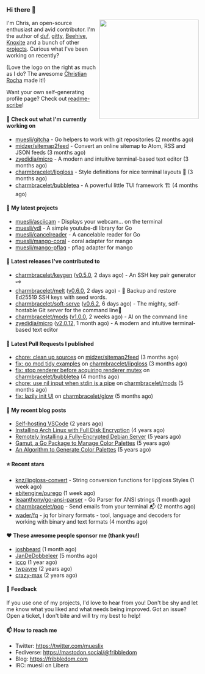### Hi there 👋

<img align="right" src="https://raw.githubusercontent.com/muesli/muesli/master/assets/termenv.png" width="260">

I'm Chris, an open-source enthusiast and avid contributor. I'm the author of [duf](https://github.com/muesli/duf),
[gitty](https://github.com/muesli/gitty), [Beehive](https://github.com/muesli/beehive), [Knoxite](https://github.com/knoxite/knoxite)
 and a bunch of other [projects](https://fribbledom.com/projects/). Curious what I've been working on recently?

(Love the logo on the right as much as I do? The awesome [Christian Rocha](https://github.com/meowgorithm/) made it!)

Want your own self-generating profile page? Check out [readme-scribe](https://github.com/muesli/readme-scribe)!

#### 👷 Check out what I'm currently working on

- [muesli/gitcha](https://github.com/muesli/gitcha) - Go helpers to work with git repositories (2 months ago)
- [midzer/sitemap2feed](https://github.com/midzer/sitemap2feed) - Convert an online sitemap to Atom, RSS and JSON feeds (3 months ago)
- [zyedidia/micro](https://github.com/zyedidia/micro) - A modern and intuitive terminal-based text editor (3 months ago)
- [charmbracelet/lipgloss](https://github.com/charmbracelet/lipgloss) - Style definitions for nice terminal layouts 👄 (3 months ago)
- [charmbracelet/bubbletea](https://github.com/charmbracelet/bubbletea) - A powerful little TUI framework 🏗 (4 months ago)

#### 🌱 My latest projects

- [muesli/asciicam](https://github.com/muesli/asciicam) - Displays your webcam... on the terminal
- [muesli/ydl](https://github.com/muesli/ydl) - A simple youtube-dl library for Go
- [muesli/cancelreader](https://github.com/muesli/cancelreader) - A cancelable reader for Go
- [muesli/mango-coral](https://github.com/muesli/mango-coral) - coral adapter for mango
- [muesli/mango-pflag](https://github.com/muesli/mango-pflag) - pflag adapter for mango

#### 🔭 Latest releases I've contributed to

- [charmbracelet/keygen](https://github.com/charmbracelet/keygen) ([v0.5.0](https://github.com/charmbracelet/keygen/releases/tag/v0.5.0), 2 days ago) - An SSH key pair generator 🗝️
- [charmbracelet/melt](https://github.com/charmbracelet/melt) ([v0.6.0](https://github.com/charmbracelet/melt/releases/tag/v0.6.0), 2 days ago) - 🧊 Backup and restore Ed25519 SSH keys with seed words.
- [charmbracelet/soft-serve](https://github.com/charmbracelet/soft-serve) ([v0.6.2](https://github.com/charmbracelet/soft-serve/releases/tag/v0.6.2), 6 days ago) - The mighty, self-hostable Git server for the command line🍦
- [charmbracelet/mods](https://github.com/charmbracelet/mods) ([v1.0.0](https://github.com/charmbracelet/mods/releases/tag/v1.0.0), 2 weeks ago) - AI on the command line
- [zyedidia/micro](https://github.com/zyedidia/micro) ([v2.0.12](https://github.com/zyedidia/micro/releases/tag/v2.0.12), 1 month ago) - A modern and intuitive terminal-based text editor

#### 🔨 Latest Pull Requests I published

- [chore: clean up sources](https://github.com/midzer/sitemap2feed/pull/4) on [midzer/sitemap2feed](https://github.com/midzer/sitemap2feed) (3 months ago)
- [fix: go mod tidy examples](https://github.com/charmbracelet/lipgloss/pull/203) on [charmbracelet/lipgloss](https://github.com/charmbracelet/lipgloss) (3 months ago)
- [fix: stop renderer before acquiring renderer mutex](https://github.com/charmbracelet/bubbletea/pull/757) on [charmbracelet/bubbletea](https://github.com/charmbracelet/bubbletea) (4 months ago)
- [chore: use nil input when stdin is a pipe](https://github.com/charmbracelet/mods/pull/38) on [charmbracelet/mods](https://github.com/charmbracelet/mods) (5 months ago)
- [fix: lazily init UI](https://github.com/charmbracelet/glow/pull/494) on [charmbracelet/glow](https://github.com/charmbracelet/glow) (5 months ago)

#### 📜 My recent blog posts

- [Self-hosting VSCode](https://fribbledom.com/posts/selfhosting-vscode/) (2 years ago)
- [Installing Arch Linux with Full Disk Encryption](https://fribbledom.com/posts/encrypted-arch-install/) (4 years ago)
- [Remotely Installing a Fully-Encrypted Debian Server](https://fribbledom.com/posts/encrypted-remote-debian-install/) (5 years ago)
- [Gamut, a Go Package to Manage Color Palettes](https://fribbledom.com/posts/gamut-package-to-handle-color-palettes/) (5 years ago)
- [An Algorithm to Generate Color Palettes](https://fribbledom.com/posts/an-algorithm-to-generate-color-palettes/) (5 years ago)

#### ⭐ Recent stars

- [knz/lipgloss-convert](https://github.com/knz/lipgloss-convert) - String conversion functions for lipgloss Styles (1 week ago)
- [ebitengine/purego](https://github.com/ebitengine/purego) (1 week ago)
- [leaanthony/go-ansi-parser](https://github.com/leaanthony/go-ansi-parser) - Go Parser for ANSI strings (1 month ago)
- [charmbracelet/pop](https://github.com/charmbracelet/pop) - Send emails from your terminal 📬 (2 months ago)
- [wader/fq](https://github.com/wader/fq) - jq for binary formats - tool, language and decoders for working with binary and text formats (4 months ago)

#### ❤️ These awesome people sponsor me (thank you!)

- [joshbeard](https://github.com/joshbeard) (1 month ago)
- [JanDeDobbeleer](https://github.com/JanDeDobbeleer) (5 months ago)
- [icco](https://github.com/icco) (1 year ago)
- [twpayne](https://github.com/twpayne) (2 years ago)
- [crazy-max](https://github.com/crazy-max) (2 years ago)

#### 💬 Feedback

If you use one of my projects, I'd love to hear from you! Don't be shy and let me know what you liked
and what needs being improved. Got an issue? Open a ticket, I don't bite and will try my best to help!

#### 📫 How to reach me

- Twitter: https://twitter.com/mueslix
- Fediverse: https://mastodon.social/@fribbledom
- Blog: https://fribbledom.com
- IRC: muesli on Libera
